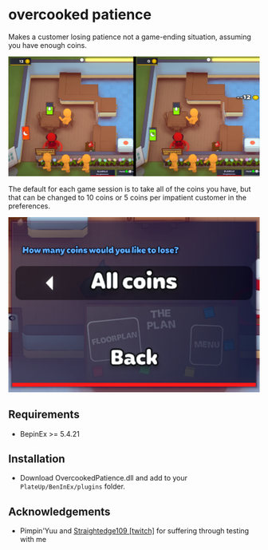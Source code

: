 # overcooked patience

Makes a customer losing patience not a game-ending situation, assuming you have enough coins.

![Preview](./img/preview.png)

The default for each game session is to take all of the coins you have, but that can be changed to 10 coins or 5 coins per impatient customer in the preferences.

![Preferences](./img/preferences.png)

## Requirements

* BepinEx >= 5.4.21

## Installation

* Download OvercookedPatience.dll and add to your `PlateUp/BenInEx/plugins` folder.

## Acknowledgements
* Pimpin'Yuu and [Straightedge109 [twitch]](https://twitch.tv/straightedge109) for suffering through testing with me

